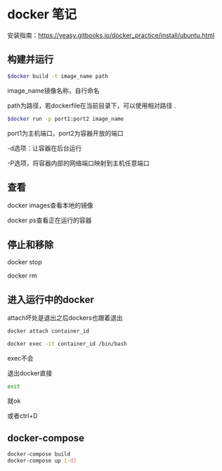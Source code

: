 # docker 笔记

安装指南：https://yeasy.gitbooks.io/docker_practice/install/ubuntu.html

## 构建并运行

```bash
$docker build -t image_name path
```

image_name镜像名称，自行命名

path为路径，若dockerfile在当前目录下，可以使用相对路径 .

```bash
$docker run -p port1:port2 image_name
```

port1为主机端口，port2为容器开放的端口

-d选项：让容器在后台运行

-P选项，将容器内部的网络端口映射到主机任意端口

## 查看

docker images查看本地的镜像

docker ps查看正在运行的容器

## 停止和移除

docker stop

docker rm

## 进入运行中的docker

attach坏处是退出之后dockers也跟着退出

```bash
docker attach container_id
```

```bash
docker exec -it container_id /bin/bash
```

exec不会

退出docker直接

```bash
exit
```

就ok

或者ctrl+D

## docker-compose

```bash
docker-compose build
docker-compose up [-d]
```

